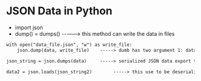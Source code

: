 # JSON Data in Python

- import json 
- dump() = dumps() -----> this method can write the data in files
```html
with open("data_file.json", "w") as write_file:
    json.dump(data, write_file)    -----> dumb has two argument 1: data object to be serialized 2: data bytes will be written
```
```html
json_string = json.dumps(data)     -----> serialized JSON data export the python str object 
```
```html
data2 = json.loads(json_string2)        -----> this use to be deserialize that json format 
```
